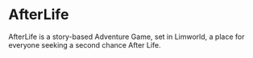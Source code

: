 # AfterLife
AfterLife is a story-based Adventure Game, set in Limworld, a place for everyone seeking a second chance After Life. 
